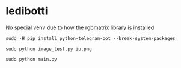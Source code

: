 # ledibotti

No special venv due to how the rgbmatrix library is installed

```
sudo -H pip install python-telegram-bot --break-system-packages

sudo python image_test.py iu.png

sudo python main.py
```
